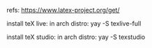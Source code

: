 refs: https://www.latex-project.org/get/

install teX live: 
  in arch distro:  yay -S texlive-full

install teX studio: 
  in arch distro:  yay -S texstudio
